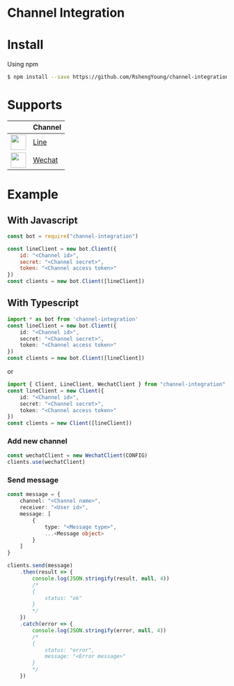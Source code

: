 Channel Integration
===========

# Install
Using npm
```sh
$ npm install --save https://github.com/RshengYoung/channel-integration.git
```

# Supports

| |Channel|
|:--|:--|
|<img width="35" src="http://www.broid.ai/dist/assets/images/github/integrations/line.png">|[Line](https://github.com/RshengYoung/channel-integration/blob/master/src/line)|
|<img width="35" src="http://www.broid.ai/dist/assets/images/github/integrations/Wechat.png">|[Wechat](https://github.com/RshengYoung/channel-integration/blob/master/src/wechat)|

# Example

## With Javascript
```js
const bot = require("channel-integration")

const lineClient = new bot.Client({
    id: "<Channel id>",
    secret: "<Channel secret>",
    token: "<Channel access token>"
})
const clients = new bot.Client([lineClient])
```

## With Typescript
```ts
import * as bot from 'channel-integration'
const lineClient = new bot.Client({
    id: "<Channel id>",
    secret: "<Channel secret>",
    token: "<Channel access token>"
})
const clients = new bot.Client([lineClient])
```
or
```ts
import { Client, LineClient, WechatClient } from "channel-integration"
const lineClient = new Client({
    id: "<Channel id>",
    secret: "<Channel secret>",
    token: "<Channel access token>"
})
const clients = new Client([lineClient])
```

### Add new channel
```ts
const wechatClient = new WechatClient(CONFIG)
clients.use(wechatClient)
```

### Send message
```ts
const message = {
    channel: "<Channel name>",
    receiver: "<User id>",
    message: [
        {
            type: "<Message type>",
            ...<Message object>
        }
    ]
}

clients.send(message)
    .then(result => {
        console.log(JSON.stringify(result, null, 4))
        /*
        {
            status: "ok"
        }
        */
    })
    .catch(error => {
        console.log(JSON.stringify(error, null, 4))
        /*
        {
            status: "error",
            message: "<Error message>"
        }
        */
    })
```